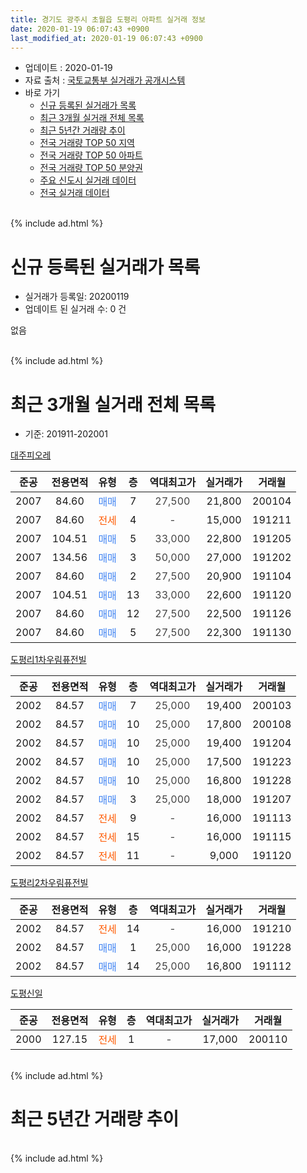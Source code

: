 ```yaml
---
title: 경기도 광주시 초월읍 도평리 아파트 실거래 정보
date: 2020-01-19 06:07:43 +0900
last_modified_at: 2020-01-19 06:07:43 +0900
---
```


* 업데이트 : 2020-01-19
* 자료 출처 : [국토교통부 실거래가 공개시스템](http://rt.molit.go.kr)
* 바로 가기
    * [신규 등록된 실거래가 목록](#신규-등록된-실거래가-목록)
    * [최근 3개월 실거래 전체 목록](#최근-3개월-실거래-전체-목록)
    * [최근 5년간 거래량 추이](#최근-5년간-거래량-추이)
    * [전국 거래량 TOP 50 지역](https://apt-info.github.io/apt-trade-info/최근-3개월-전국에서-가장-거래가-많이-발생한-지역)
    * [전국 거래량 TOP 50 아파트](https://apt-info.github.io/apt-trade-info/최근-3개월-전국에서-가장-거래가-많이-발생한-아파트)
    * [전국 거래량 TOP 50 분양권](https://apt-info.github.io/apt-trade-info/최근-3개월-전국에서-가장-거래가-많이-발생한-분양권)
    * [주요 신도시 실거래 데이터](https://apt-info.github.io/apt-trade-info/주요-신도시)
    * [전국 실거래 데이터](https://apt-info.github.io/apt-trade-info/전국)
<br>
{% include ad.html %}
<br>

# 신규 등록된 실거래가 목록
* 실거래가 등록일: 20200119
* 업데이트 된 실거래 수: 0 건

없음

<br>
{% include ad.html %}
<br>

# 최근 3개월 실거래 전체 목록
* 기준: 201911-202001


[대주피오레](https://search.naver.com/search.naver?query=%EA%B2%BD%EA%B8%B0%EB%8F%84+%EA%B4%91%EC%A3%BC%EC%8B%9C+%EC%B4%88%EC%9B%94%EC%9D%8D+%EB%8F%84%ED%8F%89%EB%A6%AC+%EB%8C%80%EC%A3%BC%ED%94%BC%EC%98%A4%EB%A0%88)

|준공|전용면적|유형|층|역대최고가|실거래가|거래월|
|:---:|:---:|:---:|:---:|:---:|:---:|:---:|
|2007|84.60|<span style="color:#4285f3">매매</span>|7|<span style="color:#444444">27,500</span>|21,800|200104|
|2007|84.60|<span style="color:#ff5a00">전세</span>|4|<span style="color:#444444">-</span>|15,000|191211|
|2007|104.51|<span style="color:#4285f3">매매</span>|5|<span style="color:#444444">33,000</span>|22,800|191205|
|2007|134.56|<span style="color:#4285f3">매매</span>|3|<span style="color:#444444">50,000</span>|27,000|191202|
|2007|84.60|<span style="color:#4285f3">매매</span>|2|<span style="color:#444444">27,500</span>|20,900|191104|
|2007|104.51|<span style="color:#4285f3">매매</span>|13|<span style="color:#444444">33,000</span>|22,600|191120|
|2007|84.60|<span style="color:#4285f3">매매</span>|12|<span style="color:#444444">27,500</span>|22,500|191126|
|2007|84.60|<span style="color:#4285f3">매매</span>|5|<span style="color:#444444">27,500</span>|22,300|191130|

[도평리1차우림퓨전빌](https://search.naver.com/search.naver?query=%EA%B2%BD%EA%B8%B0%EB%8F%84+%EA%B4%91%EC%A3%BC%EC%8B%9C+%EC%B4%88%EC%9B%94%EC%9D%8D+%EB%8F%84%ED%8F%89%EB%A6%AC+%EB%8F%84%ED%8F%89%EB%A6%AC1%EC%B0%A8%EC%9A%B0%EB%A6%BC%ED%93%A8%EC%A0%84%EB%B9%8C)

|준공|전용면적|유형|층|역대최고가|실거래가|거래월|
|:---:|:---:|:---:|:---:|:---:|:---:|:---:|
|2002|84.57|<span style="color:#4285f3">매매</span>|7|<span style="color:#444444">25,000</span>|19,400|200103|
|2002|84.57|<span style="color:#4285f3">매매</span>|10|<span style="color:#444444">25,000</span>|17,800|200108|
|2002|84.57|<span style="color:#4285f3">매매</span>|10|<span style="color:#444444">25,000</span>|19,400|191204|
|2002|84.57|<span style="color:#4285f3">매매</span>|10|<span style="color:#444444">25,000</span>|17,500|191223|
|2002|84.57|<span style="color:#4285f3">매매</span>|10|<span style="color:#444444">25,000</span>|16,800|191228|
|2002|84.57|<span style="color:#4285f3">매매</span>|3|<span style="color:#444444">25,000</span>|18,000|191207|
|2002|84.57|<span style="color:#ff5a00">전세</span>|9|<span style="color:#444444">-</span>|16,000|191113|
|2002|84.57|<span style="color:#ff5a00">전세</span>|15|<span style="color:#444444">-</span>|16,000|191115|
|2002|84.57|<span style="color:#ff5a00">전세</span>|11|<span style="color:#444444">-</span>|9,000|191120|

[도평리2차우림퓨전빌](https://search.naver.com/search.naver?query=%EA%B2%BD%EA%B8%B0%EB%8F%84+%EA%B4%91%EC%A3%BC%EC%8B%9C+%EC%B4%88%EC%9B%94%EC%9D%8D+%EB%8F%84%ED%8F%89%EB%A6%AC+%EB%8F%84%ED%8F%89%EB%A6%AC2%EC%B0%A8%EC%9A%B0%EB%A6%BC%ED%93%A8%EC%A0%84%EB%B9%8C)

|준공|전용면적|유형|층|역대최고가|실거래가|거래월|
|:---:|:---:|:---:|:---:|:---:|:---:|:---:|
|2002|84.57|<span style="color:#ff5a00">전세</span>|14|<span style="color:#444444">-</span>|16,000|191210|
|2002|84.57|<span style="color:#4285f3">매매</span>|1|<span style="color:#444444">25,000</span>|16,000|191228|
|2002|84.57|<span style="color:#4285f3">매매</span>|14|<span style="color:#444444">25,000</span>|16,800|191112|

[도평신일](https://search.naver.com/search.naver?query=%EA%B2%BD%EA%B8%B0%EB%8F%84+%EA%B4%91%EC%A3%BC%EC%8B%9C+%EC%B4%88%EC%9B%94%EC%9D%8D+%EB%8F%84%ED%8F%89%EB%A6%AC+%EB%8F%84%ED%8F%89%EC%8B%A0%EC%9D%BC)

|준공|전용면적|유형|층|역대최고가|실거래가|거래월|
|:---:|:---:|:---:|:---:|:---:|:---:|:---:|
|2000|127.15|<span style="color:#ff5a00">전세</span>|1|<span style="color:#444444">-</span>|17,000|200110|


<br>
{% include ad.html %}
<br>

# 최근 5년간 거래량 추이


<div style="width:100%;">
    <canvas id="deal_progress" height="200"></canvas>
</div>

<script>
new Chart(document.getElementById("deal_progress"), {
    type: 'line',
    data: {
        labels: ['201501','201502','201503','201504','201505','201506','201507','201508','201509','201510','201511','201512','201601','201602','201603','201604','201605','201606','201607','201608','201609','201610','201611','201612','201701','201702','201703','201704','201705','201706','201707','201708','201709','201710','201711','201712','201801','201802','201803','201804','201805','201806','201807','201808','201809','201810','201811','201812','201901','201902','201903','201904','201905','201906','201907','201908','201909','201910','201911','201912','202001'],
        datasets: [{
            label: '매매',
            pointRadius: 1,
            data: [10, 16, 28, 20, 11, 15, 25, 7, 10, 19, 8, 7, 6, 1, 9, 11, 1, 6, 23, 9, 13, 12, 3, 6, 3, 7, 1, 2, 6, 17, 7, 2, 9, 8, 2, 1, 1, 10, 5, 8, 5, 7, 1, 4, 11, 6, 8, 4, 4, 5, 11, 1, 4, 4, 3, 5, 6, 5, 5, 7, 3],
            borderColor: "rgba(255, 201, 14, 1)",
            backgroundColor: "rgba(255, 201, 14, 0.5)",
            fill: false,
            lineTension: 0
        },{
            label: '전월세',
            pointRadius: 1,
            data: [10, 13, 5, 15, 10, 7, 7, 3, 7, 8, 9, 9, 2, 8, 10, 7, 5, 10, 4, 7, 7, 12, 7, 12, 1, 8, 9, 8, 5, 7, 4, 11, 1, 6, 8, 5, 7, 6, 10, 10, 4, 6, 2, 5, 8, 5, 5, 7, 3, 6, 3, 7, 6, 3, 6, 2, 3, 10, 3, 2, 1],
            borderColor: "rgba(0, 141, 185, 1)",
            backgroundColor: "rgba(0, 141, 185, 0.5)",
            fill: false,
            lineTension: 0
        }
        ]
    },
    options: {
        responsive: true,
        title: {
            display: false
        },
        tooltips: {
            mode: 'index',
            intersect: false
        },
        hover: {
            mode: 'nearest',
            intersect: true
        },
        scales: {
            xAxes: [{
                display: true,
                scaleLabel: {
                    display: true,
                    labelString: '년/월'
                }
            }],
            yAxes: [{
                display: true,
                ticks: {
                    suggestedMin: 0,
                },
                scaleLabel: {
                    display: true,
                    labelString: '실거래 수'
                }
            }]
        }
    }
});

</script>


<br>
{% include ad.html %}
<br>

